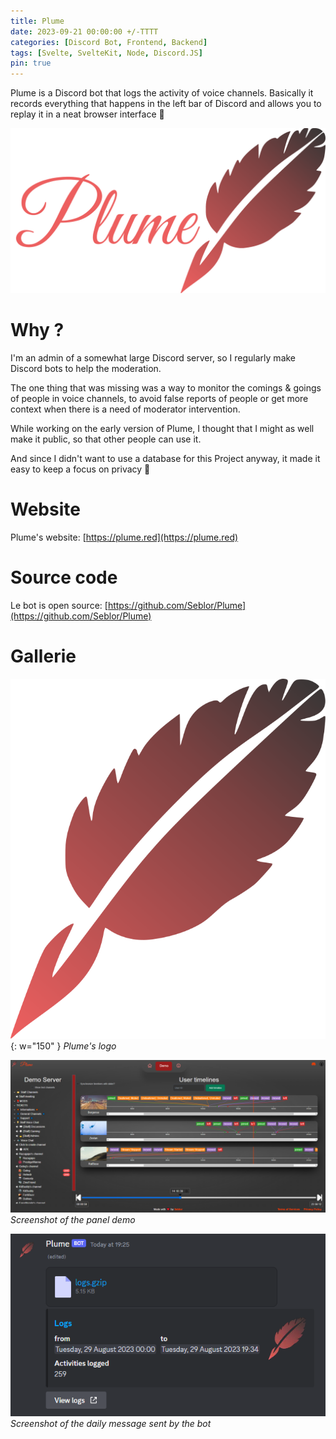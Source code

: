 ```yaml
---
title: Plume
date: 2023-09-21 00:00:00 +/-TTTT
categories: [Discord Bot, Frontend, Backend]
tags: [Svelte, SvelteKit, Node, Discord.JS]
pin: true
---
```


Plume is a Discord bot that logs the activity of voice channels. Basically it records everything that happens in the left bar of Discord and allows you to replay it in a neat browser interface 🎨

![Alt text](/assets/img/posts/plume/banner.png)

# Why ?

I'm an admin of a somewhat large Discord server, so I regularly make Discord bots to help the moderation.

The one thing that was missing was a way to monitor the comings & goings of people in voice channels, to avoid false reports of people or get more context when there is a need of moderator intervention.

While working on the early version of Plume, I thought that I might as well make it public, so that other people can use it.

And since I didn't want to use a database for this Project anyway, it made it easy to keep a focus on privacy 🔑

# Website

Plume's website: [https://plume.red](https://plume.red)

# Source code

Le bot is open source: [https://github.com/Seblor/Plume](https://github.com/Seblor/Plume)

# Gallerie

![Alt text](/assets/img/posts/plume/plume-logo.svg){: w="150" }
_Plume's logo_

![Alt text](/assets/img/posts/plume/demo.png)
_Screenshot of the panel demo_

![Alt text](/assets/img/posts/plume/log_message_example.png)
_Screenshot of the daily message sent by the bot_